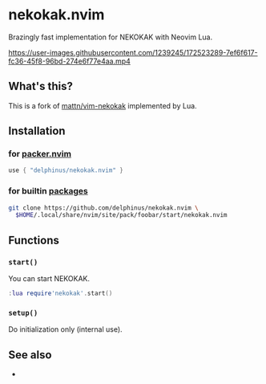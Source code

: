 # nekokak.nvim

Brazingly fast implementation for NEKOKAK with Neovim Lua.

https://user-images.githubusercontent.com/1239245/172523289-7ef6f617-fc36-45f8-96bd-274e6f77e4aa.mp4

## What's this?

This is a fork of [mattn/vim-nekokak][] implemented by Lua.

[mattn/vim-nekokak]: https://github.com/mattn/vim-nekokak

## Installation

### for [packer.nvim][]

```lua
use { "delphinus/nekokak.nvim" }
```

[packer.nvim]: https://github.com/wbthomason/packer.nvim

### for builtin [packages][]

```sh
git clone https://github.com/delphinus/nekokak.nvim \
  $HOME/.local/share/nvim/site/pack/foobar/start/nekokak.nvim
```

[packages]: https://neovim.io/doc/user/repeat.html#packages

## Functions

### `start()`

You can start NEKOKAK.

```lua
:lua require'nekokak'.start()
```

### `setup()`

Do initialization only (internal use).

## See also

* [mattn/vim-nekokak]: https://github.com/mattn/vim-nekokak
